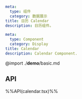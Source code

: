 ```yaml zh-CN
meta:
  type: 组件
  category: 数据展示
title: 日历 Calendar
description: 日历组件。
```

```yaml en-US
meta:
  type: Component
  category: Display
title: Calendar
description: Calendar Component.
```

@import ./**demo**/basic.md

## API

%%API(calendar.tsx)%%
